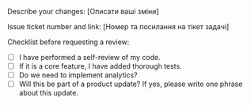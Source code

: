 Describe your changes:
[Описати ваші зміни]

Issue ticket number and link:
[Номер та посилання на тікет задачі]

Checklist before requesting a review:
- [ ] I have performed a self-review of my code.
- [ ] If it is a core feature, I have added thorough tests.
- [ ] Do we need to implement analytics?
- [ ] Will this be part of a product update? If yes, please write one phrase about this update.
